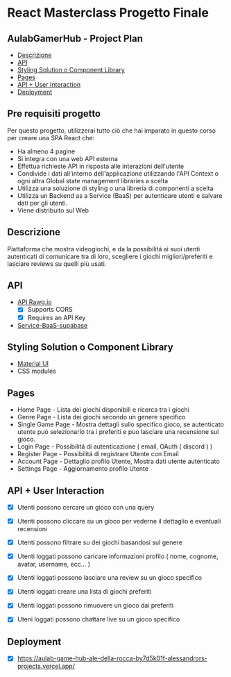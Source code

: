 # React Masterclass Progetto Finale
## AulabGamerHub - Project Plan

- [Descrizione](#descrizione)
- [API](#api)
- [Styling Solution o Component Library](#styling-solution-o-component-library)
- [Pages](#pages)
- [API + User Interaction](#api--user-interaction)
- [Deployment](#deployment)

## Pre requisiti progetto

Per questo progetto, utilizzerai tutto ciò che hai imparato in questo corso per creare una SPA React che:
* Ha almeno 4 pagine
* Si integra con una web API esterna
* Effettua richieste API in risposta alle interazioni dell'utente
* Condivide i dati all'interno dell'applicazione utilizzando l'API Context o ogni altra Global state management libraries a scelta
* Utilizza una soluzione di styling o una libreria di componenti a scelta
* Utilizza un Backend as a Service (BaaS) per autenticare utenti e salvare dati per gli utenti.
* Viene distribuito sul Web

## Descrizione

Piattaforma che mostra videogiochi, e da la possibilitá ai suoi utenti autenticati di comunicare tra di loro, scegliere i giochi migliori/preferiti e lasciare reviews su quelli più usati.

## API

* [API Rawg.io](https://rawg.io/apidocs)
    * [x] Supports CORS
    * [x] Requires an API Key
* [Service-BaaS-supabase](https://supabase.com/)

## Styling Solution o Component Library

* [Material UI](https://mui.com/)
* CSS modules

## Pages

* Home Page - Lista dei giochi disponibili e ricerca tra i giochi
* Genre Page - Lista dei giochi secondo un genere specifico
* Single Game Page - Mostra dettagli sullo specifico gioco, se autenticato utente puó selezionarlo tra i preferiti e puo lasciare una recensione sul gioco.
* Login Page - Possibilitá di autenticazione ( email, OAuth ( discord ) )
* Register Page - Possibilitá di registrare Utente con Email
* Account Page - Dettaglio profilo Utente, Mostra dati utente autenticato
* Settings Page - Aggiornamento profilo Utente

## API + User Interaction

* [x] Utenti possono cercare un gioco con una query
* [x] Utenti possono cliccare su un gioco per vederne il dettaglio e eventuali recensioni
* [x] Utenti possono filtrare su dei giochi basandosi sul genere
* [x] Utenti loggati possono caricare informazioni profilo ( nome, cognome, avatar, username, ecc... )
* [x] Utenti loggati possono lasciare una review su un gioco specifico
* [x] Utenti loggati creare una lista di giochi preferiti
* [x] Utenti loggati possono rimuovere un gioco dai preferiti
* [x] Uteni loggati possono chattare live su un gioco specifico


## Deployment

* [x] https://aulab-game-hub-ale-della-rocca-by7d5k01f-alessandrors-projects.vercel.app/
